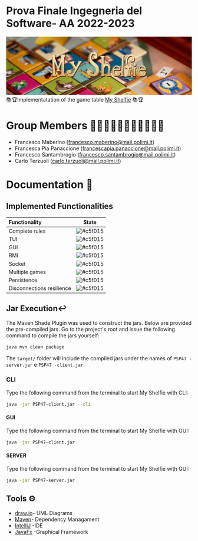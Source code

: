# Prova Finale Ingegneria del Software- AA 2022-2023 
![alt text](MyShelfie/src/main/resources/misc/MyShelfie.png)
📚🏆Implementatation of the game table [My Shelfie](https://www.craniocreations.it/prodotto/my-shelfie) 📚🏆

# Group Members 🧑🏻‍🦱👩🏻🧑🏻‍🦱🧑🏻‍🦱
+ Francesco Maberino (francesco.maberino@mail.polimi.it)
+ Francesca Pia Panaccione (francescapia.panaccione@mail.polimi.it)
+ Francesco Santambrogio (francesco.santambrogio@mail.polimi.it)
+ Carlo Terzuoli (carlo.terzuoli@mail.polimi.it)

# Documentation 📃

## Implemented Functionalities

| Functionality             |                              State                              |
|:--------------------------|:---------------------------------------------------------------:|
| Complete rules            | ![#c5f015](https://via.placeholder.com/15/008000/000000?text=+) |
| TUI                       | ![#c5f015](https://via.placeholder.com/15/008000/000000?text=+) |
| GUI                       | ![#c5f015](https://via.placeholder.com/15/008000/000000?text=+) |
| RMI                       | ![#c5f015](https://via.placeholder.com/15/008000/000000?text=+) |
| Socket                    | ![#c5f015](https://via.placeholder.com/15/008000/000000?text=+) |
| Multiple games            | ![#c5f015](https://via.placeholder.com/15/008000/000000?text=+) |
| Persistence               | ![#c5f015](https://via.placeholder.com/15/008000/000000?text=+) |](https://maven.apache.org/)
| Disconnections resilience | ![#c5f015](https://via.placeholder.com/15/008000/000000?text=+) |


## Jar Execution↩︎
The Maven Shade Plugin was used to construct the jars. Below are provided the pre-compiled jars. Go to the project's root and issue the following command to compile the jars yourself:
```bash
java mvn clean package
```
The ```target/```  folder will include the compiled jars under the names of ```PSP47 -server.jar``` e ```PSP47 -client.jar```.

### CLI

Type the following command from the terminal to start My Shelfie  with CLI:
```bash
java -jar PSP47-client.jar --cli
```

#### GUI

Type the following command from the terminal to start My Shelfie  with GUI:
```bash
java -jar PSP47-client.jar
```

#### SERVER 

Type the following command from the terminal to start My Shelfie  with GUI:
```bash
java -jar PSP47-server.jar
```



## Tools ⚙️
+ [draw.io]( https://app.diagrams.net/)- UML Diagrams
+ [Maven](https://maven.apache.org/)- Dependency Managament
+ [IntelliJ](https://www.jetbrains.com/idea/) -IDE
+ [JavaFx](https://openjfx.io/) -Graphical Framework
